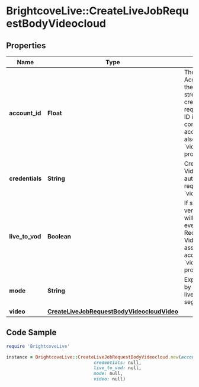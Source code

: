 # BrightcoveLive::CreateLiveJobRequestBodyVideocloud

## Properties

Name | Type | Description | Notes
------------ | ------------- | ------------- | -------------
**account_id** | **Float** | The Video Cloud Account ID the video for the remote asset live stream should be created in. Only required if the account ID is not the default configured in your Live account. If set, you must also set the &#x60;videocloud.credentials&#x60; property. | [optional] 
**credentials** | **String** | Credentials to use for Video Cloud authentication. Only required if you set &#x60;videocloud.account_id&#x60;. | [optional] 
**live_to_vod** | **Boolean** | If set to &#x60;true&#x60;, a full VOD version of the live event will be created after the event is complete. Requires that there is a Video Cloud account associated with the Live account, *and* the &#x60;videocloud.video&#x60; property is set. | [optional] [default to false]
**mode** | **String** | Expedite clip publishing by leveraging existing live renditions and segment boundaries | [optional] 
**video** | [**CreateLiveJobRequestBodyVideocloudVideo**](CreateLiveJobRequestBodyVideocloudVideo.md) |  | 

## Code Sample

```ruby
require 'BrightcoveLive'

instance = BrightcoveLive::CreateLiveJobRequestBodyVideocloud.new(account_id: null,
                                 credentials: null,
                                 live_to_vod: null,
                                 mode: null,
                                 video: null)
```


